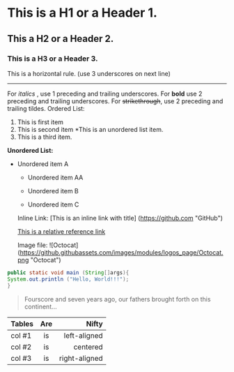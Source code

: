 # This is a H1 or a Header 1.
## This a H2 or a Header 2.
### This is a H3 or a Header 3. 
This is a horizontal rule. (use 3 underscores on next line)
___
For _italics_ , use 1 preceding and trailing underscores.
For __bold__ use 2 preceding and trailing underscores.
For ~~strikethrough~~, use 2 preceding and trailing tildes.
Ordered List:
1. This is first item
2. This is second item
*This is an unordered list item.
3. This is a third item.

__Unordered List:__
* Unordered item A
   
    * Unordered item AA
    
   *  Unordered item B
   
   *  Unordered item C
   
   Inline Link:
   [This is an inline link with title] (https://github.com "GitHub")
   
   [This is a relative reference link](/README.md "README File")
   
   Image file:
   ![Octocat] (https://github.githubassets.com/images/modules/logos_page/Octocat.png "Octocat")

```java
public static void main (String[]args){
System.out.println ("Hello, World!!!");
}
```

>Fourscore and seven years ago,
>our fathers brought forth
>on this continent...



|Tables   | Are    |Nifty        |
|---------|:------:| --------:   |
|col #1   | is     |left-aligned |
|col #2   | is     | centered    |
|col #3   | is     |right-aligned|

